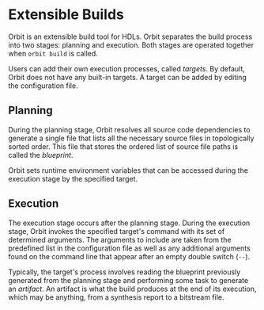 # Extensible Builds

Orbit is an extensible build tool for HDLs. Orbit separates the build process into two stages: planning and execution. Both stages are operated together when `orbit build` is called.

Users can add their own execution processes, called _targets_. By default, Orbit does not have any built-in targets. A target can be added by editing the configuration file.

## Planning

During the planning stage, Orbit resolves all source code dependencies to generate a single file that lists all the necessary source files in topologically sorted order. This file that stores the ordered list of source file paths is called the _blueprint_. 

Orbit sets runtime environment variables that can be accessed during the execution stage by the specified target.

## Execution

The execution stage occurs after the planning stage. During the execution stage, Orbit invokes the specified target's command with its set of determined arguments. The arguments to include are taken from the predefined list in the configuration file as well as any additional arguments found on the command line that appear after an empty double switch (`--`).

Typically, the target's process involves reading the blueprint previously generated from the planning stage and performing some task to generate an _artifact_. An artifact is what the build produces at the end of its execution, which may be anything, from a synthesis report to a bitstream file.